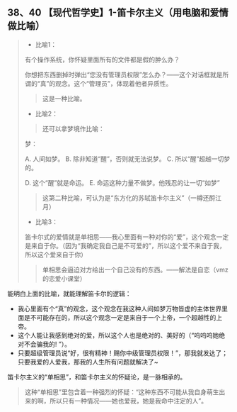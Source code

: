## 38、40 【现代哲学史】1-笛卡尔主义（用电脑和爱情做比喻）

> * 比喻1：
>
> 有个操作系统，你怀疑里面所有的文件都是假的肿么办？
>
> 你想把东西删掉时弹出“您没有管理员权限”怎么办？——这个对话框就是所谓的“真”的观念。这个“管理员”，体现着他者异质性。
>
> > 这是一种比喻。
>
> * 比喻2：
>
> > 还可以拿梦境作比喻：
>
> 梦：
>
> A. 人间如梦。      B. 除非知道“醒”，否则就无法说梦。   C. 所以“醒”超越一切梦的。
>
> D. 这个“醒”就是命运。    E. 命运这种力量不做梦。他残忍的让一切“如梦”
>
> > 这第二种比喻，可认为是“东方化的苏轼笛卡尔主义”（一樽还酹江月）
>
> * 比喻3：
>
> 笛卡尔式的爱情就是单相思——我心里面有一种对你的“爱”，这个观念一定是来自于你。（因为“我确定我自己是不可爱的”，所以这个爱不来自于我，所以这个爱来自于你）
>
> > 单相思会逼迫对方给出一个自己没有的东西。——解法是自恋（vmz的恋爱小课堂）

能明白上面的比喻，就能理解笛卡尔的逻辑：

* 我心里面有个“真”的观念，这个观念在我这种人间如梦万物皆虚的主体世界里面是不可能存在的，所以这个观念一定是来自于一个上帝，一个超越性的上帝。
* 这个人能让我感到绝对的爱，所以这个人也是绝对的、美好的（“呜呜呜她绝对不会骗我的! ”）。
* 只要超级管理员说“好，很有精神！赐你中级管理员权限！”，那我就发达了；只要我爱的人爱我，那我的人生所有问题就解决了~

笛卡尔主义的“单相思”，和笛卡尔主义的怀疑论，是一脉相承的。

> 这种“单相思”里包含着一种强烈的怀疑：“这种东西不可能从我自身萌生出来的啊，所以只有一种情况——她也爱我，她是我命中注定的人”。

